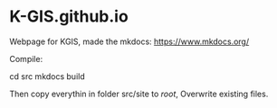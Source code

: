 # K-GIS.github.io

Webpage for KGIS, made the mkdocs: https://www.mkdocs.org/

Compile: 
  
  cd src 
  mkdocs build
  
Then copy everythin in folder src/site to *root*, Overwrite existing files.
